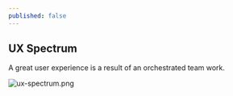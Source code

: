 ```yaml
---
published: false
---
```

## UX Spectrum

A great user experience is a result of an orchestrated team work.

![ux-spectrum.png]({{site.baseurl}}/_posts/ux-spectrum.png)


